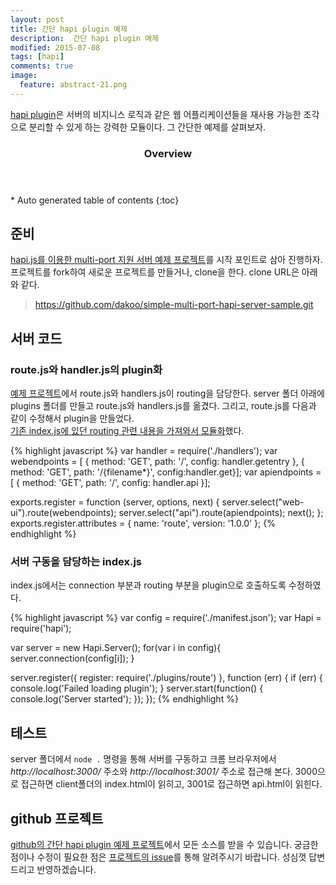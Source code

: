 ```yaml
---
layout: post
title: 간단 hapi plugin 예제
description:  간단 hapi plugin 예제
modified: 2015-07-08
tags: [hapi]
comments: true
image:
  feature: abstract-21.png
---
```


[hapi plugin](http://hapijs.com/tutorials/plugins)은 서버의 비지니스 로직과 같은 웹 어플리케이션들을 재사용 가능한 조각으로 분리할 수 있게 하는 강력한 모듈이다. 그 간단한 예제를 살펴보자. 

<section id="table-of-contents" class="toc">
  <header>
    <h3>Overview</h3>
  </header>
<div id="drawer" markdown="1">
*  Auto generated table of contents
{:toc}
</div>
</section><!-- /#table-of-contents -->

## 준비 

[hapi.js를 이용한 multi-port 지원 서버 예제 프로젝트](https://github.com/dakoo/simple-multi-port-hapi-server-sample)를 시작 포인트로 삼아 진행하자. 프로젝트를 fork하여 새로운 프로젝트를 만들거나, clone을 한다. clone URL은 아래와 같다.

>https://github.com/dakoo/simple-multi-port-hapi-server-sample.git
 
## 서버 코드

### route.js와 handler.js의 plugin화 

[예제 프로젝트](https://github.com/dakoo/simple-multi-port-hapi-server-sample)에서 route.js와 handlers.js이 routing을 담당한다. server 폴더 아래에 plugins 폴더를 만들고 route.js와 handlers.js를 옮겼다. 그리고, route.js를 다음과 같이 수정해서 plugin을 만들었다.   
<u>기존 index.js에 있던 routing 관련 내용을 가져와서 모듈화</u>했다. 
    
{% highlight javascript %}
var handler = require('./handlers');
var webendpoints = [
    { method: 'GET', path: '/', config: handler.getentry },
    { method: 'GET', path: '/{filename*}', config:handler.get}];
var apiendpoints = [
    { method: 'GET', path: '/', config: handler.api }];

exports.register = function (server, options, next) {
    server.select("web-ui").route(webendpoints);
    server.select("api").route(apiendpoints);
    next();
};
exports.register.attributes = {
    name: 'route',
    version: '1.0.0'
};
{% endhighlight %}

### 서버 구동을 담당하는 index.js

index.js에서는 connection 부분과 routing 부분을 plugin으로 호출하도록 수정하였다.   

{% highlight javascript %}
var config = require('./manifest.json');
var Hapi = require('hapi');

var server = new Hapi.Server();
for(var i in config){
    server.connection(config[i]);
}

server.register({
        register: require('./plugins/route')
    }, function (err) {
        if (err) {
            console.log('Failed loading plugin');
        }
        server.start(function() {
            console.log('Server started');
        });
});
{% endhighlight %}

## 테스트

server 폴더에서 `node .` 명령을 통해 서버를 구동하고 크롬 브라우저에서 *http://localhost:3000/* 주소와 *http://localhost:3001/* 주소로 접근해 본다.
3000으로 접근하면 client폴더의 index.html이 읽히고, 3001로 접근하면 api.html이 읽힌다.  

## github 프로젝트 

[github의 간단 hapi plugin 예제 프로젝트](https://github.com/dakoo/simple-hapi-plugin-sample)에서 모든 소스를 받을 수 있습니다. 
궁금한 점이나 수정이 필요한 점은 [프로젝트의 issue](https://github.com/dakoo/simple-hapi-plugin-sample/issues)를 통해 알려주시기 바랍니다. 성심껏 답변드리고 반영하겠습니다. 

